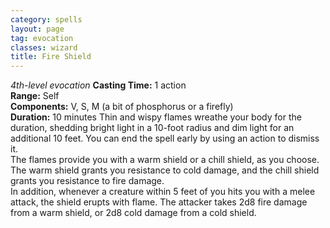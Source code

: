 ```yaml
---
category: spells
layout: page
tag: evocation
classes: wizard
title: Fire Shield 
---
```

_4th-level evocation_ 
**Casting Time:** 1 action    
**Range:** Self    
**Components:** V, S, M (a bit of phosphorus or a firefly)    
**Duration:** 10 minutes 
Thin and wispy flames wreathe your body for the duration, shedding bright light in a 10-foot radius and dim light for an additional 10 feet. You can end the spell early by using an action to dismiss it.    
The flames provide you with a warm shield or a chill shield, as you choose. The warm shield grants you resistance to cold damage, and the chill shield grants you resistance to fire damage.    
In addition, whenever a creature within 5 feet of you hits you with a melee attack, the shield erupts with flame. The attacker takes 2d8 fire damage from a warm shield, or 2d8 cold damage from a cold shield. 